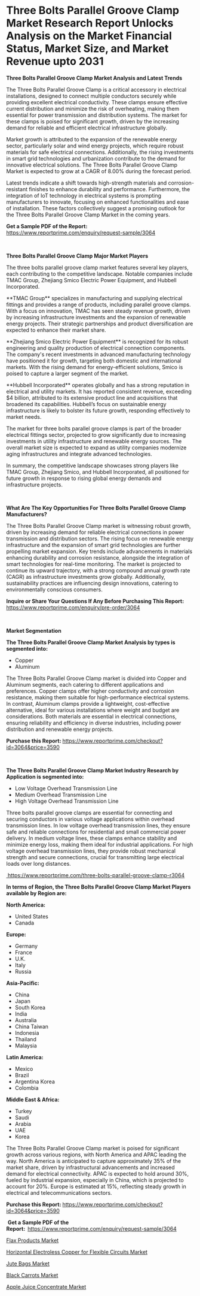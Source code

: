 <p><h1>Three Bolts Parallel Groove Clamp Market Research Report Unlocks Analysis on the Market Financial Status, Market Size, and Market Revenue upto 2031</h1></p><p><strong>Three Bolts Parallel Groove Clamp Market Analysis and Latest Trends</strong></p>
<p><p>The Three Bolts Parallel Groove Clamp is a critical accessory in electrical installations, designed to connect multiple conductors securely while providing excellent electrical conductivity. These clamps ensure effective current distribution and minimize the risk of overheating, making them essential for power transmission and distribution systems. The market for these clamps is poised for significant growth, driven by the increasing demand for reliable and efficient electrical infrastructure globally.</p><p>Market growth is attributed to the expansion of the renewable energy sector, particularly solar and wind energy projects, which require robust materials for safe electrical connections. Additionally, the rising investments in smart grid technologies and urbanization contribute to the demand for innovative electrical solutions. The Three Bolts Parallel Groove Clamp Market is expected to grow at a CAGR of 8.00% during the forecast period. </p><p>Latest trends indicate a shift towards high-strength materials and corrosion-resistant finishes to enhance durability and performance. Furthermore, the integration of IoT technology in electrical systems is prompting manufacturers to innovate, focusing on enhanced functionalities and ease of installation. These factors collectively suggest a promising outlook for the Three Bolts Parallel Groove Clamp Market in the coming years.</p></p>
<p><strong>Get a Sample PDF of the Report:&nbsp;</strong> <a href="https://www.reportprime.com/enquiry/request-sample/3064?utm_campaign=1117&utm_medium=2&utm_source=Github&utm_content=ia&utm_term=24122024&utm_id=three-bolts-parallel-groove-clamp">https://www.reportprime.com/enquiry/request-sample/3064</a></p>
<p>&nbsp;</p>
<p><strong>Three Bolts Parallel Groove Clamp Major Market Players</strong></p>
<p><p>The three bolts parallel groove clamp market features several key players, each contributing to the competitive landscape. Notable companies include TMAC Group, Zhejiang Smico Electric Power Equipment, and Hubbell Incorporated.</p><p>**TMAC Group** specializes in manufacturing and supplying electrical fittings and provides a range of products, including parallel groove clamps. With a focus on innovation, TMAC has seen steady revenue growth, driven by increasing infrastructure investments and the expansion of renewable energy projects. Their strategic partnerships and product diversification are expected to enhance their market share.</p><p>**Zhejiang Smico Electric Power Equipment** is recognized for its robust engineering and quality production of electrical connection components. The company's recent investments in advanced manufacturing technology have positioned it for growth, targeting both domestic and international markets. With the rising demand for energy-efficient solutions, Smico is poised to capture a larger segment of the market.</p><p>**Hubbell Incorporated** operates globally and has a strong reputation in electrical and utility markets. It has reported consistent revenue, exceeding $4 billion, attributed to its extensive product line and acquisitions that broadened its capabilities. Hubbell’s focus on sustainable energy infrastructure is likely to bolster its future growth, responding effectively to market needs.</p><p>The market for three bolts parallel groove clamps is part of the broader electrical fittings sector, projected to grow significantly due to increasing investments in utility infrastructure and renewable energy sources. The overall market size is expected to expand as utility companies modernize aging infrastructures and integrate advanced technologies.</p><p>In summary, the competitive landscape showcases strong players like TMAC Group, Zhejiang Smico, and Hubbell Incorporated, all positioned for future growth in response to rising global energy demands and infrastructure projects.</p></p>
<p>&nbsp;</p>
<p><strong>What Are The Key Opportunities For Three Bolts Parallel Groove Clamp Manufacturers?</strong></p>
<p><p>The Three Bolts Parallel Groove Clamp market is witnessing robust growth, driven by increasing demand for reliable electrical connections in power transmission and distribution sectors. The rising focus on renewable energy infrastructure and the expansion of smart grid technologies are further propelling market expansion. Key trends include advancements in materials enhancing durability and corrosion resistance, alongside the integration of smart technologies for real-time monitoring. The market is projected to continue its upward trajectory, with a strong compound annual growth rate (CAGR) as infrastructure investments grow globally. Additionally, sustainability practices are influencing design innovations, catering to environmentally conscious consumers.</p></p>
<p><strong>Inquire or Share Your Questions If Any Before Purchasing This Report:</strong> <a href="https://www.reportprime.com/enquiry/pre-order/3064?utm_campaign=1117&utm_medium=2&utm_source=Github&utm_content=ia&utm_term=24122024&utm_id=three-bolts-parallel-groove-clamp">https://www.reportprime.com/enquiry/pre-order/3064</a></p>
<p>&nbsp;</p>
<p><strong>Market Segmentation</strong></p>
<p><strong>The Three Bolts Parallel Groove Clamp Market Analysis by types is segmented into:</strong></p>
<p><ul><li>Copper</li><li>Aluminum</li></ul></p>
<p><p>The Three Bolts Parallel Groove Clamp market is divided into Copper and Aluminum segments, each catering to different applications and preferences. Copper clamps offer higher conductivity and corrosion resistance, making them suitable for high-performance electrical systems. In contrast, Aluminum clamps provide a lightweight, cost-effective alternative, ideal for various installations where weight and budget are considerations. Both materials are essential in electrical connections, ensuring reliability and efficiency in diverse industries, including power distribution and renewable energy projects.</p></p>
<p><strong>Purchase this Report:&nbsp;</strong><a href="https://www.reportprime.com/checkout?id=3064&price=3590&utm_campaign=1117&utm_medium=2&utm_source=Github&utm_content=ia&utm_term=24122024&utm_id=three-bolts-parallel-groove-clamp">https://www.reportprime.com/checkout?id=3064&price=3590</a></p>
<p>&nbsp;</p>
<p><strong>The Three Bolts Parallel Groove Clamp Market Industry Research by Application is segmented into:</strong></p>
<p><ul><li>Low Voltage Overhead Transmission Line</li><li>Medium Overhead Transmission Line</li><li>High Voltage Overhead Transmission Line</li></ul></p>
<p><p>Three bolts parallel groove clamps are essential for connecting and securing conductors in various voltage applications within overhead transmission lines. In low voltage overhead transmission lines, they ensure safe and reliable connections for residential and small commercial power delivery. In medium voltage lines, these clamps enhance stability and minimize energy loss, making them ideal for industrial applications. For high voltage overhead transmission lines, they provide robust mechanical strength and secure connections, crucial for transmitting large electrical loads over long distances.</p></p>
<p><a href="https://www.reportprime.com/three-bolts-parallel-groove-clamp-r3064?utm_campaign=1117&utm_medium=2&utm_source=Github&utm_content=ia&utm_term=24122024&utm_id=three-bolts-parallel-groove-clamp">&nbsp;https://www.reportprime.com/three-bolts-parallel-groove-clamp-r3064</a></p>
<p><strong>In terms of Region, the Three Bolts Parallel Groove Clamp Market Players available by Region are:</strong></p>
<p>
    <p> <strong> North America: </strong>
        <ul>
            <li>United States</li>
            <li>Canada</li>
        </ul>
        </p> 
    <p> <strong> Europe: </strong>
        <ul>
            <li>Germany</li>
            <li>France</li>
            <li>U.K.</li>
            <li>Italy</li>
            <li>Russia</li>
        </ul>
        </p> 
    <p> <strong> Asia-Pacific: </strong>
        <ul>
            <li>China</li>
            <li>Japan</li>
            <li>South Korea</li>
            <li>India</li>
            <li>Australia</li>
            <li>China Taiwan</li>
            <li>Indonesia</li>
            <li>Thailand</li>
            <li>Malaysia</li>
        </ul>
        </p> 
    <p> <strong> Latin America: </strong>
        <ul>
            <li>Mexico</li>
            <li>Brazil</li>
            <li>Argentina Korea</li>
            <li>Colombia</li>
        </ul>
        </p> 
    <p> <strong> Middle East & Africa: </strong>
        <ul>
            <li>Turkey</li>
            <li>Saudi</li>
            <li>Arabia</li>
            <li>UAE</li>
            <li>Korea</li>
        </ul>
    </p>
    </p>
<p><p>The Three Bolts Parallel Groove Clamp market is poised for significant growth across various regions, with North America and APAC leading the way. North America is anticipated to capture approximately 35% of the market share, driven by infrastructural advancements and increased demand for electrical connectivity. APAC is expected to hold around 30%, fueled by industrial expansion, especially in China, which is projected to account for 20%. Europe is estimated at 15%, reflecting steady growth in electrical and telecommunications sectors.</p></p>
<p><strong>Purchase this Report: </strong><a href="https://www.reportprime.com/checkout?id=3064&price=3590&utm_campaign=1117&utm_medium=2&utm_source=Github&utm_content=ia&utm_term=24122024&utm_id=three-bolts-parallel-groove-clamp">https://www.reportprime.com/checkout?id=3064&price=3590</a></p>
<p>&nbsp;<strong>Get a Sample PDF of the Report:&nbsp;&nbsp;</strong><a href="https://www.reportprime.com/enquiry/request-sample/3064?utm_campaign=1117&utm_medium=2&utm_source=Github&utm_content=ia&utm_term=24122024&utm_id=three-bolts-parallel-groove-clamp">https://www.reportprime.com/enquiry/request-sample/3064</a></p>
<p><strong></strong></p>
<p><p><a href="https://www.linkedin.com/pulse/rev-athenaur-okk4f?utm_campaign=1117&utm_medium=2&utm_source=Github&utm_content=ia&utm_term=24122024&utm_id=three-bolts-parallel-groove-clamp">Flax Products Market</a></p><p><a href="https://github.com/locarol73/Market-Research-Report-List-1/blob/main/horizontal-electroless-copper-for-flexible-circuits-market.md?utm_campaign=1117&utm_medium=2&utm_source=Github&utm_content=ia&utm_term=24122024&utm_id=three-bolts-parallel-groove-clamp">Horizontal Electroless Copper for Flexible Circuits Market</a></p><p><a href="https://www.linkedin.com/pulse/jute-bags-market-report-anticipated-cagr-114-comprehensive-t8xrc?utm_campaign=1117&utm_medium=2&utm_source=Github&utm_content=ia&utm_term=24122024&utm_id=three-bolts-parallel-groove-clamp">Jute Bags Market</a></p><p><a href="https://www.linkedin.com/pulse/black-carrots-market-challenges-forecasts-development-sales-kdg1e?utm_campaign=1117&utm_medium=2&utm_source=Github&utm_content=ia&utm_term=24122024&utm_id=three-bolts-parallel-groove-clamp">Black Carrots Market</a></p><p><a href="https://www.linkedin.com/pulse/analyzing-apple-juice-concentrate-markets-size-share-revenue-wcjee?utm_campaign=1117&utm_medium=2&utm_source=Github&utm_content=ia&utm_term=24122024&utm_id=three-bolts-parallel-groove-clamp">Apple Juice Concentrate Market</a></p></p>